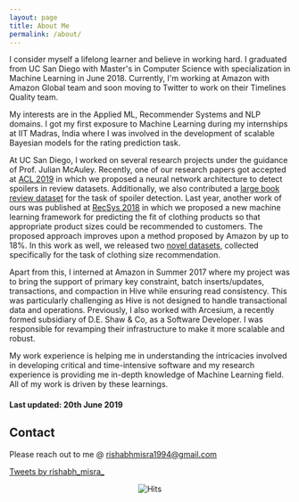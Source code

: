 ```yaml
---
layout: page
title: About Me
permalink: /about/
---
```


I consider myself a lifelong learner and believe in working hard. I graduated from UC San Diego with Master's in Computer Science with specialization in Machine Learning in June 2018. Currently, I'm working at Amazon with Amazon Global team and soon moving to Twitter to work on their Timelines Quality team. 

My interests are in the Applied ML, Recommender Systems and NLP domains. I got my first exposure to Machine Learning during my internships at IIT Madras, India where I was involved in the development of scalable Bayesian models for the rating prediction task. 

At UC San Diego, I worked on several research projects under the guidance of Prof. Julian McAuley. Recently, one of our research papers got accepted at [ACL 2019](http://acl2019.org/EN/index.xhtml) in which we proposed a neural network architecture to detect spoilers in review datasets. Additionally, we also contributed a [large book review dataset](https://sites.google.com/eng.ucsd.edu/ucsdbookgraph/reviews) for the task of spoiler detection. Last year, another work of ours was published at [RecSys 2018](https://recsys.acm.org/recsys18/) in which we proposed a new machine learning framework for predicting the fit of clothing products so that appropriate product sizes could be recommended to customers. The proposed approach improves upon a method proposed by Amazon by up to 18%. In this work as well, we released two [novel datasets](https://www.kaggle.com/rmisra/clothing-fit-dataset-for-size-recommendation), collected specifically for the task of clothing size recommendation. 

Apart from this, I interned at Amazon in Summer 2017 where my project was to bring the support of primary key constraint, batch inserts/updates, transactions, and compaction in Hive while ensuring read consistency. This was particularly challenging as Hive is not designed to handle transactional data and operations. Previously, I also worked with Arcesium, a recently formed subsidiary of D.E. Shaw & Co, as a Software Developer. I was responsible for revamping their infrastructure to make it more scalable and robust.

My work experience is helping me in understanding the intricacies involved in developing critical and time-intensive software and my research experience is providing me in-depth knowledge of Machine Learning field. All of my work is driven by these learnings.

#### Last updated: 20th June 2019

## Contact

Please reach out to me @ [rishabhmisra1994@gmail.com](mailto:rishabhmisra1994@gmail.com)

<a class="twitter-timeline" data-width="600" data-height="900" data-theme="light" data-link-color="#FF8A33" href="https://twitter.com/rishabh_misra_?ref_src=twsrc%5Etfw">Tweets by rishabh_misra_</a> <script async src="https://platform.twitter.com/widgets.js" charset="utf-8"></script>


<center> <img src="https://hitcounter.pythonanywhere.com/count/tag.svg" alt="Hits"> </center>
